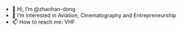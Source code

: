 - 👋 Hi, I’m @zhaohan-dong
- 👀 I’m interested in Aviation, Cinematography and Entrepreneurship
- 📫 How to reach me: VHF

<!---
zhaohan-dong/zhaohan-dong is a ✨ special ✨ repository because its `README.md` (this file) appears on your GitHub profile.
You can click the Preview link to take a look at your changes.
--->
